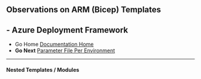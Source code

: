 ## Observations on ARM (Bicep) Templates 

## - Azure Deployment Framework ## 
- Go Home [Documentation Home](./index.md)
- **Go Next** [Parameter File Per Environment](./Parameter_Files_Per_Environment.md)
* * *
####  Nested Templates / Modules

